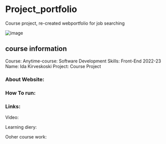 # Project_portfolio
Course project, re-created webportfolio for job searching

![image](https://user-images.githubusercontent.com/78799868/214058425-86c5177f-35a7-4d5c-a576-af9203f0cd1c.png)


## course information
Course: Anytime-course: Software Development Skills: Front-End 2022-23
Name: Ida Kirveskoski
Project: Course Project

### About Website:


### How To run:


### Links:

Video:

Learning diery:

Ooher course work:
